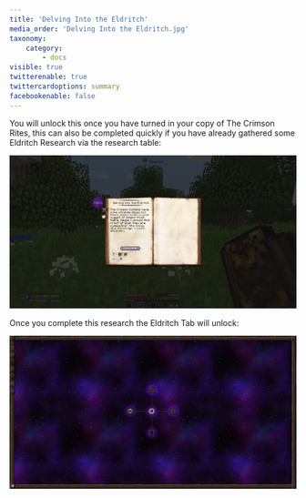 ```yaml
---
title: 'Delving Into the Eldritch'
media_order: 'Delving Into the Eldritch.jpg'
taxonomy:
    category:
        - docs
visible: true
twitterenable: true
twittercardoptions: summary
facebookenable: false
---
```


You will unlock this once you have turned in your copy of The Crimson Rites, this can also be completed quickly if you have already gathered some Eldritch Research via the research table:

![](Delving%20Into%20the%20Eldritch.jpg)

Once you complete this research the Eldritch Tab will unlock:

![](Eldritch%20tab.jpg)
